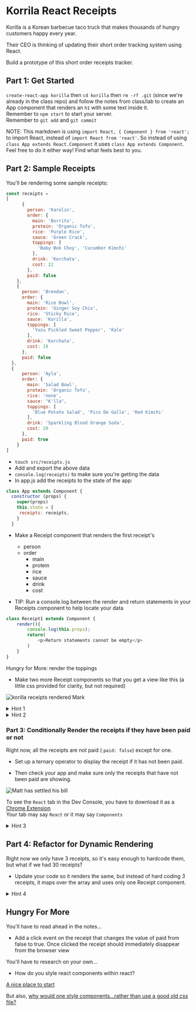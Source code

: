 # Korrila React Receipts

Korilla is a Korean barbecue taco truck that makes thousands of hungry customers happy every year.

Their CEO is thinking of updating their short order tracking system using React.

Build a prototype of this short order receipts tracker.

## Part 1: Get Started

`create-react-app korilla` then `cd korilla` then `rm -rf .git` (since we're already in the class repo) and follow the notes from class/lab to create an App component that renders
 an `h1` with some text inside it.\
Remember to `npm start` to start your server.\
Remember to `git add` and `git commit`

NOTE: This markdown is using `import React, { Component } from 'react';` to import React, instead of `import React from 'react'`. So instead of using `class App extends React.Component` it uses `class App extends Component`. Feel free to do it either way! Find what feels best to you. 


## Part 2: Sample Receipts

You'll be rendering some sample receipts:

```js
const receipts =
[
      {
        person: 'Karolin',
        order: {
          main: 'Burrito',
          protein: 'Organic Tofu',
          rice: 'Purple Rice',
          sauce: 'Green Crack',
          toppings: [
            'Baby Bok Choy', 'Cucumber Kimchi'
          ],
          drink: 'Korchata',
          cost: 22
        },
        paid: false
    },
    {
      person: 'Brendan',
      order: {
        main: 'Rice Bowl',
        protein: 'Ginger Soy Chix',
        rice: 'Sticky Rice',
        sauce: 'Korilla',
        toppings: [
          'Yuzu Pickled Sweet Pepper', 'Kale'
        ],
        drink: 'Korchata',
        cost: 19
      },
      paid: false
  },
  {
      person: 'Ayla',
      order: {
        main: 'Salad Bowl',
        protein: 'Organic Tofu',
        rice: 'none',
        sauce: "K'lla",
        toppings: [
          'Blue Potato Salad', 'Pico De Gallo', 'Red Kimchi'
        ],
        drink: 'Sparkling Blood Orange Soda',
        cost: 20
      },
      paid: true
    }
]
```

- `touch src/receipts.js`
- Add and export the above data
- `console.log(receipts)` to make sure you're getting the data
- In app.js add the receipts to the state of the app:


```js
class App extends Component {
  constructor (props) {
    super(props)
    this.state = {
     receipts: receipts,
    }
  }
  ```


- Make a Receipt component that renders the first receipt's
  - person
  - order
      - main
      - protein
      - rice
      - sauce
      - drink
      - cost

- TIP: Run a console.log between the render and return statements in your Receipts component to help locate your data

```js
class Receipt1 extends Component {
    render(){
        console.log(this.props);
        return(
            <p>Return statements cannot be empty</p>
        )
    }
}
```

Hungry for More: render the toppings


- Make two more Receipt components so that you get a view like this (a little css provided for clarity, but not required)

![korilla receipts rendered Mark](https://i.imgur.com/27V4KW8.png)

<!-- ![korilla receipts rendered Jerrica ](https://i.imgur.com/QMwgKOK.png) -->

<details><summary> Hint 1</summary>

![the solution](https://i.imgur.com/1RpSNno.png)

</details>

<details><summary> Hint 2 </summary>

![the solution](https://i.imgur.com/awhPlj1.png)

</details>


### Part 3: Conditionally Render the receipts if they have been paid or not

Right now, all the receipts are not paid ( `paid: false`) except for one.

- Set up a ternary operator to display the receipt if it has not been paid.

- Then check your app and make sure only the receipts that have not been paid are showing.


![Matt has settled his bill](https://i.imgur.com/90oM59b.png)


To see the `React` tab in the Dev Console, you have to download it as a [Chrome Extension](https://chrome.google.com/webstore/detail/react-developer-tools/fmkadmapgofadopljbjfkapdkoienihi?hl=en)\
Your tab may say `React` or it may say `Components`

<details><summary> Hint 3 </summary>

![the solution](https://i.imgur.com/jpE9aUX.png)

</details>


## Part 4: Refactor for Dynamic Rendering

Right now we only have 3 receipts, so it's easy enough to hardcode them, but what if we had 30 receipts?

- Update your code so it renders the same, but instead of hard coding 3 receipts, it maps over the array and uses only one Receipt component.


<details><summary> Hint 4 </summary>

![the solution](https://i.imgur.com/DuXGPyR.png)

</details>

## Hungry For More

You'll have to read ahead in the notes...

- Add a click event on the receipt that changes the value of paid from false to true. Once clicked the receipt should immediately disappear from the browser view

You'll have to research on your own...

- How do you style react components within react?

[A nice place to start](https://codeburst.io/4-four-ways-to-style-react-components-ac6f323da822)

But also, [why would one style components...rather than use a good old css file?](https://medium.com/@perezpriego7/css-evolution-from-css-sass-bem-css-modules-to-styled-components-d4c1da3a659b)
